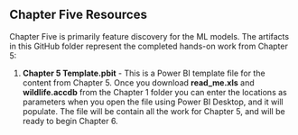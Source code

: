 ## Chapter Five Resources

Chapter Five is primarily feature discovery for the ML models. The artifacts in this GitHub folder represent the completed hands-on work from Chapter 5:

1. **Chapter 5 Template.pbit** - This is a Power BI template file for the content from Chapter 5. Once you download **read_me.xls** and **wildlife.accdb** from the Chapter 1 folder you can enter the locations as parameters when you open the file using Power BI Desktop, and it will populate. The file will be contain all the work for Chapter 5, and will be ready to begin Chapter 6.
